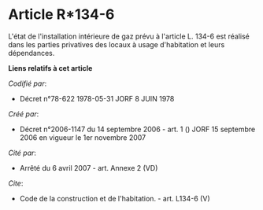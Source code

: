 # Article R*134-6

L'état de l'installation intérieure de gaz prévu à l'article L. 134-6 est réalisé dans les parties privatives des locaux à
usage d'habitation et leurs dépendances.

**Liens relatifs à cet article**

_Codifié par_:

  - Décret n°78-622 1978-05-31 JORF 8 JUIN 1978

_Créé par_:

  - Décret n°2006-1147 du 14 septembre 2006 - art. 1 () JORF 15 septembre 2006 en vigueur le 1er novembre 2007

_Cité par_:

  - Arrêté du 6 avril 2007 - art. Annexe 2 (VD)

_Cite_:

  - Code de la construction et de l'habitation. - art. L134-6 (V)

